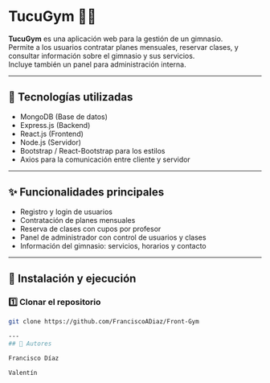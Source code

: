 # TucuGym 🏋️‍♀️

**TucuGym** es una aplicación web para la gestión de un gimnasio.  
Permite a los usuarios contratar planes mensuales, reservar clases, y consultar información sobre el gimnasio y sus servicios.  
Incluye también un panel para administración interna.

---

## 🚀 Tecnologías utilizadas

- MongoDB (Base de datos)
- Express.js (Backend)
- React.js (Frontend)
- Node.js (Servidor)
- Bootstrap / React-Bootstrap para los estilos
- Axios para la comunicación entre cliente y servidor

---

## ✨ Funcionalidades principales

- Registro y login de usuarios
- Contratación de planes mensuales
- Reserva de clases con cupos por profesor
- Panel de administrador con control de usuarios y clases
- Información del gimnasio: servicios, horarios y contacto

---

## 🔧 Instalación y ejecución

### 1️⃣ Clonar el repositorio
```bash
git clone https://github.com/FranciscoADiaz/Front-Gym

---
## 👥 Autores

Francisco Díaz

Valentín
